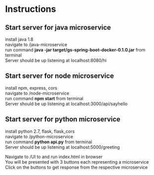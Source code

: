 # Instructions

## Start server for java microservice
install java 1.8  
navigate to /java-microservice  
run command **java -jar target/gs-spring-boot-docker-0.1.0.jar** from  terminal  
Server should be up listening at localhost:8080/hi

## Start server for node microservice
install npm, express, cors  
navigate to /node-microservice  
run command **npm start** from  terminal  
Server should be up listening at localhost:3000/api/sayhello

## Start server for python microservice
install python 2.7, flask, flask_cors  
navigate to /python-microservice  
run command **python api.py** from  terminal  
Server should be up listening at localhost:5000/greeting  
  
    
Navigate to /UI to and run index.html in browser  
You will be presented with 3 buttons each representing a microservice  
Click on the buttons to get response from the respective microservice

